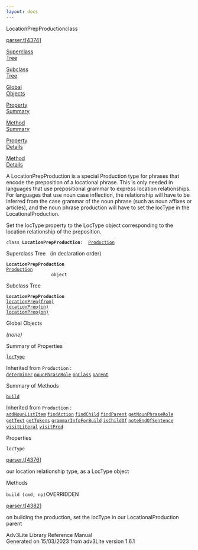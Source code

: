 ```yaml
---
layout: docs
---
```

<span class="title">LocationPrepProduction</span><span class="type">class</span>

[parser.t](../file/parser.t.html)\[[4374](../source/parser.t.html#4374)\]

[Superclass  
Tree](#_SuperClassTree_)

[Subclass  
Tree](#_SubClassTree_)

[Global  
Objects](#_ObjectSummary_)

[Property  
Summary](#_PropSummary_)

[Method  
Summary](#_MethodSummary_)

[Property  
Details](#_Properties_)

[Method  
Details](#_Methods_)



A LocationPrepProduction is a special Production type for phrases that
encode the preposition of a locational phrase. This is only needed in
languages that use prepositional grammar to express location
relationships. For languages that use noun case inflection, the
relationship will have to be inferred from the case grammar of the noun
phrase (such as noun affixes or articles), and the noun phrase
production will have to set the locType in the LocationalProduction.

Set the locType property to the LocType object corresponding to the
location relationship of the preposition.

`class `**`LocationPrepProduction`**` :   `[`Production`](../object/Production.html)



<span id="_SuperClassTree_"></span>



<span class="hdln">Superclass Tree</span>   (in declaration order)



**`LocationPrepProduction`**  
[`Production`](../object/Production.html)  
`                 object`  
<span id="_SubClassTree_"></span>



<span class="hdln">Subclass Tree</span>  



**`LocationPrepProduction`**  
[`locationPrep(from)`](../object/locationPrep(from).html)  
[`locationPrep(in)`](../object/locationPrep(in).html)  
[`locationPrep(on)`](../object/locationPrep(on).html)  
<span id="_ObjectSummary_"></span>



<span class="hdln">Global Objects</span>  



*(none)* <span id="_PropSummary_"></span>



<span class="hdln">Summary of Properties</span>  



[`locType`](#locType)

Inherited from `Production` :  
[`determiner`](../object/Production.html#determiner) [`nounPhraseRole`](../object/Production.html#nounPhraseRole) [`npClass`](../object/Production.html#npClass) [`parent`](../object/Production.html#parent)

<span id="_MethodSummary_"></span>



<span class="hdln">Summary of Methods</span>  



[`build`](#build)

Inherited from `Production` :  
[`addNounListItem`](../object/Production.html#addNounListItem) [`findAction`](../object/Production.html#findAction) [`findChild`](../object/Production.html#findChild) [`findParent`](../object/Production.html#findParent) [`getNounPhraseRole`](../object/Production.html#getNounPhraseRole) [`getText`](../object/Production.html#getText) [`getTokens`](../object/Production.html#getTokens) [`grammarInfoForBuild`](../object/Production.html#grammarInfoForBuild) [`isChildOf`](../object/Production.html#isChildOf) [`noteEndOfSentence`](../object/Production.html#noteEndOfSentence) [`visitLiteral`](../object/Production.html#visitLiteral) [`visitProd`](../object/Production.html#visitProd)

<span id="_Properties_"></span>



<span class="hdln">Properties</span>  



<span id="locType"></span>

`locType`

[parser.t](../file/parser.t.html)\[[4376](../source/parser.t.html#4376)\]



our location relationship type, as a LocType object



<span id="_Methods_"></span>



<span class="hdln">Methods</span>  



<span id="build"></span>

`build (cmd, np)`<span class="rem">OVERRIDDEN</span>

[parser.t](../file/parser.t.html)\[[4382](../source/parser.t.html#4382)\]



on building the production, set the locType in our LocationalProduction
parent





Adv3Lite Library Reference Manual  
Generated on 15/03/2023 from adv3Lite version 1.6.1


